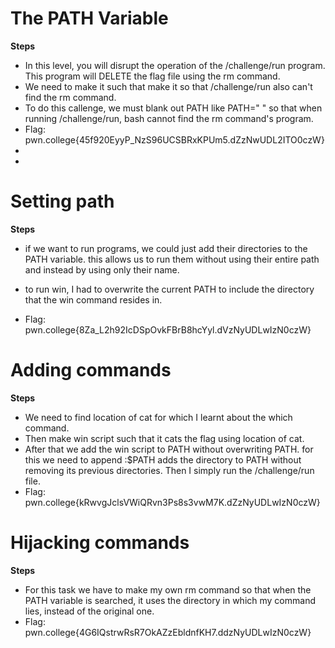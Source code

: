# The PATH Variable
**Steps**
- In this level, you will disrupt the operation of the /challenge/run program. This program will DELETE the flag file using the rm command.
- We need to make it such that make it so that /challenge/run also can't find the rm command.
- To do this callenge, we must blank out PATH like PATH=" " so that when running /challenge/run, bash cannot find the rm command's program.
- Flag: pwn.college{45f920EyyP_NzS96UCSBRxKPUm5.dZzNwUDL2ITO0czW}
-
-


# Setting path
**Steps** 
- if we want to run programs, we could just add their directories to the PATH variable.
this allows us to run them without using their entire path and instead by using only their name.
- to run win, I had to overwrite the current PATH to include the directory that the win command resides in.

- Flag: pwn.college{8Za_L2h92IcDSpOvkFBrB8hcYyl.dVzNyUDLwIzN0czW}
# Adding commands
**Steps** 
- We need to find location of cat for which I learnt about the which command.
- Then make win script such that it cats the flag using location of cat.
- After that we add the win script to PATH without overwriting PATH. for this we need to append :$PATH adds the directory to PATH without removing its previous directories. Then I simply run the /challenge/run file.
- Flag: pwn.college{kRwvgJclsVWiQRvn3Ps8s3vwM7K.dZzNyUDLwIzN0czW}
# Hijacking commands
**Steps** 
- For this task we have to make my own rm command so that when the PATH variable is searched, it uses the directory in which my command lies, instead of the original one.
- Flag: pwn.college{4G6IQstrwRsR7OkAZzEbldnfKH7.ddzNyUDLwIzN0czW}

